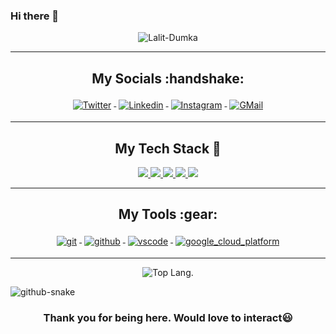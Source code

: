 ### Hi there 👋

<p align="center"> <img src="https://komarev.com/ghpvc/?username=Lalit-Dumka&label=Profile%20views&color=0e75b6&style=flat" alt="Lalit-Dumka" /> </p>

---

<h2 align="center">My Socials :handshake: </h2>
<p align="center">
<a href="https://twitter.com/LalitDumka">
<img src="https://raw.githubusercontent.com/klaasnicolaas/ColoredBadges/master/svg/social/twitter.svg" alt="Twitter" style="vertical-align:top; margin:4px">
</a>
<a href="https://www.linkedin.com/in/lalit-dumka/">
<img src="https://raw.githubusercontent.com/klaasnicolaas/ColoredBadges/master/svg/social/linkedin.svg" alt="Linkedin" style="vertical-align:top; margin:4px">
</a>
<a href="https://www.instagram.com/lalitdumka01/">
<img src="https://raw.githubusercontent.com/klaasnicolaas/ColoredBadges/prod/svg/social/instagram.svg" alt="Instagram" style="vertical-align:top; margin:4px">
</a>
<a href="mailto:social.lalitdumka@gmail.com">
<img src="https://raw.githubusercontent.com/klaasnicolaas/ColoredBadges/prod/svg/social/gmail.svg" alt="GMail" style="vertical-align:top; margin:4px">
</a>
</p>



---
<!-- Badges used from https://github.com/klaasnicolaas/ColoredBadges -->
<h2 align="center">My Tech Stack 🧰</h2>
<p align="center">
<a href="#">
<img src="https://raw.githubusercontent.com/klaasnicolaas/ColoredBadges/master/svg/dev/languages/python.svg">
</a>
<a href="#">
    <img src="https://raw.githubusercontent.com/klaasnicolaas/ColoredBadges/master/svg/dev/languages/html.svg">
</a>
<a href="#">
    <img src="https://raw.githubusercontent.com/klaasnicolaas/ColoredBadges/master/svg/dev/languages/css3.svg">
</a>
<a href="#">
<img src="https://raw.githubusercontent.com/klaasnicolaas/ColoredBadges/master/svg/dev/languages/java.svg">
</a>
<a href="#">
<img src="https://raw.githubusercontent.com/klaasnicolaas/ColoredBadges/master/svg/dev/frameworks/bootstrap.svg">
</a>
</p>

---

<h2 align="center">My Tools :gear: </h2>
<p align="center">
<a href="#">
<img src="https://raw.githubusercontent.com/klaasnicolaas/ColoredBadges/prod/svg/dev/tools/git.svg" alt="git" style="vertical-align:top; margin:4px">
</a>
<a href="https://github.com/Lalit-Dumka">
<img src="https://raw.githubusercontent.com/klaasnicolaas/ColoredBadges/prod/svg/dev/services/github.svg" alt="github" style="vertical-align:top; margin:4px">
</a>
<a href="https://code.visualstudio.com/">
<img src="https://raw.githubusercontent.com/klaasnicolaas/ColoredBadges/master/svg/dev/tools/visualstudio_code.svg" alt="vscode" style="vertical-align:top; margin:4px">
</a>
 <a href="#">
<img src="https://raw.githubusercontent.com/klaasnicolaas/ColoredBadges/master/svg/dev/tools/visualstudio.svg" alt="google_cloud_platform" style="vertical-align:top; margin:4px">
</a>

</p>

---

<!-- [![Lalit's GitHub stats](https://github-readme-stats.vercel.app/api?username=Lalit-Dumka&hide=prs,issues&theme=gruvbox)](https://github.com/Lalit-Dumka/github-readme-stats) -->
<p align="center"> <picture align = "center">
  <img align = "center" alt="Top Lang." src="https://github-readme-stats.vercel.app/api/top-langs/?username=Lalit-Dumka&layout=compact&theme=gruvbox">
</picture> </p>
<picture>
  <source media="(prefers-color-scheme: dark)" srcset="https://github.com/Lalit-Dumka/Lalit-Dumka/blob/output/github-contribution-grid-snake-dark.svg" />
  <source media="(prefers-color-scheme: light)" srcset="https://github.com/Lalit-Dumka/Lalit-Dumka/blob/output/github-contribution-grid-snake.svg" />
  <img alt="github-snake" src="github-snake.svg" />
</picture>

<h3 align="center">Thank you for being here. Would love to interact😃 </h3>
